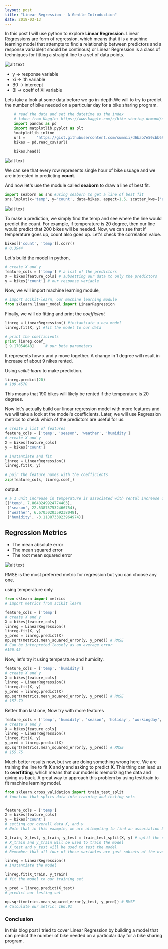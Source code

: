 ```yaml
---
layout: post
title: "Linear Regression - A Gentle Introduction"
date: 2018-03-13
---
```


In this post I will use python to explore **Linear Regression**. Linear Regressions are form of regression, which means that it is a 
machine learning model that attempts to find a relationship between predictors and a response variable(it should be continous) or 
Linear Regression is a class of techniques for fitting a straight line to a set of data points.
            
![alt text](/img/linear4.jpeg)

* y -> response variable
* xi -> ith variable
* B0 -> intercept
* Bi -> coeff of Xi variable

Lets take a look at some data before we go in-depth.We will to try to predict the number of bike needed on a particular day for a bike 
sharing program.



```python
    # read the data and set the datetime as the index
    # taken from Kaggle: https://www.kaggle.com/c/bike-sharing-demand/data
    import pandas as pd
    import matplotlib.pyplot as plt
    %matplotlib inline
    url =     'https://gist.githubusercontent.com/summii/d6bab7e50cbb691d61354564b0972b69/raw/8d3ec48ac2e2c12fa4b95c8d8aa257c1799e31bc/bikeshare.csv'
    bikes = pd.read_csv(url)

    bikes.head()
```



![alt text](/img/linear0.png)

We can see that every row represents single hour of bike usuage and we are interested in predicting **count**.

And now let's use the module called **seaborn** to draw a line of best fit.

```python
import seaborn as sns #using seaborn to get a line of best fit
sns.lmplot(x='temp', y='count', data=bikes, aspect=1.5, scatter_kws={'alpha':0.2})
```
![alt text](/img/linear2.png)

To make a prediction, we simply find the temp and see where the line would predict the count. For example, if temperature is 20 degree, then our line would predict that 200 bikes will be needed. Now, we can see that if temperature goes up, count also goes up. Let's check the correlation value.

```python
bikes[['count', 'temp']].corr()
# 0.3944
```

Let's build the model in python,

```python
# create X and y
feature_cols = ['temp'] # a lsit of the predictors
X = bikes[feature_cols] # subsetting our data to only the predictors
y = bikes['count'] # our response variable
```
Now, we will import machine learning module,

```python
# import scikit-learn, our machine learning module
from sklearn.linear_model import LinearRegression
```

Finally, we will do fitting and print the *coefficient*

```python
linreg = LinearRegression() #instantiate a new model
linreg.fit(X, y) #fit the model to our data

# print the coefficients
print linreg.coef_
[ 9.17054048]     # our beta parameters
```

It represents how x and y move together. A change in 1 degree will result in increase of about 9 nikes rented.

Using *scikit-learn* to make prediction.

```python
linreg.predict(20)
# 189.4570
```

This means that 190 bikes will likely be rented if the temperature is 20 degrees.

Now let's actually build our linear regression model with more features and we will take a look at the model's coefficients. Later, we will use Regression metrics to check which of the predictors are useful for us.

```python
# create a list of features
feature_cols = ['temp', 'season', 'weather', 'humidity']
# create X and y
X = bikes[feature_cols]
y = bikes['count']

# instantiate and fit
linreg = LinearRegression()
linreg.fit(X, y)

# pair the feature names with the coefficients
zip(feature_cols, linreg.coef_)
```

output:
```python
# a 1 unit increase in temperature is associated with rental increase of
[('temp', 7.8648249924774403), 
 ('season', 22.538757532466754),
 ('weather', 6.6703020359238048),
 ('humidity', -3.1188733823964974)]
```
 

 
## Regression Metrics
 
 * The mean absolute error
 * The mean squared error
 * The root mean squared error
 
 ![alt text](/img/B05260_10_16.jpg)
 
 RMSE is the most preferred metric for regression but you can choose any one.
 
 using temperature only
 
 ```python
 from sklearn import metrics
# import metrics from scikit learn

feature_cols = ['temp']
# create X and y
X = bikes[feature_cols]
linreg = LinearRegression()
linreg.fit(X, y)
y_pred = linreg.predict(X)
np.sqrt(metrics.mean_squared_error(y, y_pred)) # RMSE
# Can be interpreted loosely as an average error
#166.45
```

Now, let's try it using temperature and humidity.

```python
feature_cols = ['temp', 'humidity']
# create X and y
X = bikes[feature_cols]
linreg = LinearRegression()
linreg.fit(X, y)
y_pred = linreg.predict(X)
np.sqrt(metrics.mean_squared_error(y, y_pred)) # RMSE
# 157.79
```

Better than last one, Now try with more features

```python
feature_cols = ['temp', 'humidity', 'season', 'holiday', 'workingday', 'windspeed', 'atemp']
# create X and y
X = bikes[feature_cols]
linreg = LinearRegression()
linreg.fit(X, y)
y_pred = linreg.predict(X)
np.sqrt(metrics.mean_squared_error(y, y_pred)) # RMSE
# 155.75
```

Much better results now, but we are doing something wrong here. We are training the line to fit **X** and **y** and asking to predict **X**. This thing can lead us to **overfitting**, which means that our model is memorizing the data and giving us back. A great way to approach this problem by using test/train to fit machine learning model.


```python
from sklearn.cross_validation import train_test_split
# function that splits data into training and testing sets


feature_cols = ['temp']
X = bikes[feature_cols]
y = bikes['count']
# setting our overall data X, and y
# Note that in this example, we are attempting to find an association between the temperature of the day and the number of bike rentals.

X_train, X_test, y_train, y_test = train_test_split(X, y) # split the data into training and testing sets
# X_train and y_train will be used to train the model
# X_test and y_test will be used to test the model
# Remember that all four of these variables are just subsets of the overall X and y.

linreg = LinearRegression()
# instantiate the model

linreg.fit(X_train, y_train)
# fit the model to our training set

y_pred = linreg.predict(X_test)
# predict our testing set

np.sqrt(metrics.mean_squared_error(y_test, y_pred)) # RMSE
# Calculate our metric: 166.91
```

### Conclusion
In this blog post I tried to cover Linear Regression by building a model that can predict the number of bike needed on a particular day for a bike sharing program.






